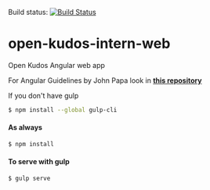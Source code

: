 Build status: [![Build Status](https://travis-ci.org/open-kudos/open-kudos-intern-web.svg?branch=integration)](https://travis-ci.org/open-kudos/open-kudos-intern-web)
# open-kudos-intern-web
Open Kudos Angular web app

For Angular Guidelines by John Papa look in [**this repository**](https://github.com/johnpapa/angular-styleguide/blob/master/a1/README.md)

If you don't have gulp
```sh
$ npm install --global gulp-cli
```

#### As always
```sh
$ npm install
```
#### To serve with gulp
```sh
$ gulp serve
```

